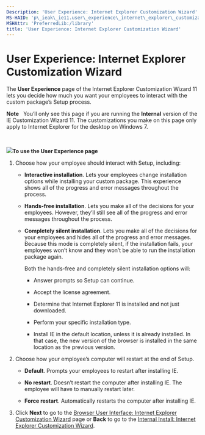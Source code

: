 ```yaml
---
Description: 'User Experience: Internet Explorer Customization Wizard'
MS-HAID: 'p\_ieak\_ie11.user\_experience\_internet\_explorer\_customization\_wizard'
MSHAttr: 'PreferredLib:/library'
title: 'User Experience: Internet Explorer Customization Wizard'
---
```


# User Experience: Internet Explorer Customization Wizard


The **User Experience** page of the Internet Explorer Customization Wizard 11 lets you decide how much you want your employees to interact with the custom package’s Setup process.

**Note**  
You’ll only see this page if you are running the **Internal** version of the IE Customization Wizard 11. The customizations you make on this page only apply to Internet Explorer for the desktop on Windows 7.

 

![](../common/wedge.gif)**To use the User Experience page**

1.  Choose how your employee should interact with Setup, including:

    -   **Interactive installation**. Lets your employees change installation options while installing your custom package. This experience shows all of the progress and error messages throughout the process.

    -   **Hands-free installation**. Lets you make all of the decisions for your employees. However, they’ll still see all of the progress and error messages throughout the process.

    -   **Completely silent installation**. Lets you make all of the decisions for your employees and hides all of the progress and error messages. Because this mode is completely silent, if the installation fails, your employees won’t know and they won’t be able to run the installation package again.

        Both the hands-free and completely silent installation options will:

        -   Answer prompts so Setup can continue.

        -   Accept the license agreement.

        -   Determine that Internet Explorer 11 is installed and not just downloaded.

        -   Perform your specific installation type.

        -   Install IE in the default location, unless it is already installed. In that case, the new version of the browser is installed in the same location as the previous version.

2.  Choose how your employee’s computer will restart at the end of Setup.

    -   **Default**. Prompts your employees to restart after installing IE.

    -   **No restart**. Doesn’t restart the computer after installing IE. The employee will have to manually restart later.

    -   **Force restart**. Automatically restarts the computer after installing IE.

3.  Click **Next** to go to the [Browser User Interface: Internet Explorer Customization Wizard](browser_user_interface_internet_explorer_customization_wizard.htm) page or **Back** to go to the [Internal Install: Internet Explorer Customization Wizard](internal_install_internet_explorer_customization_wizard.md).

 

 



